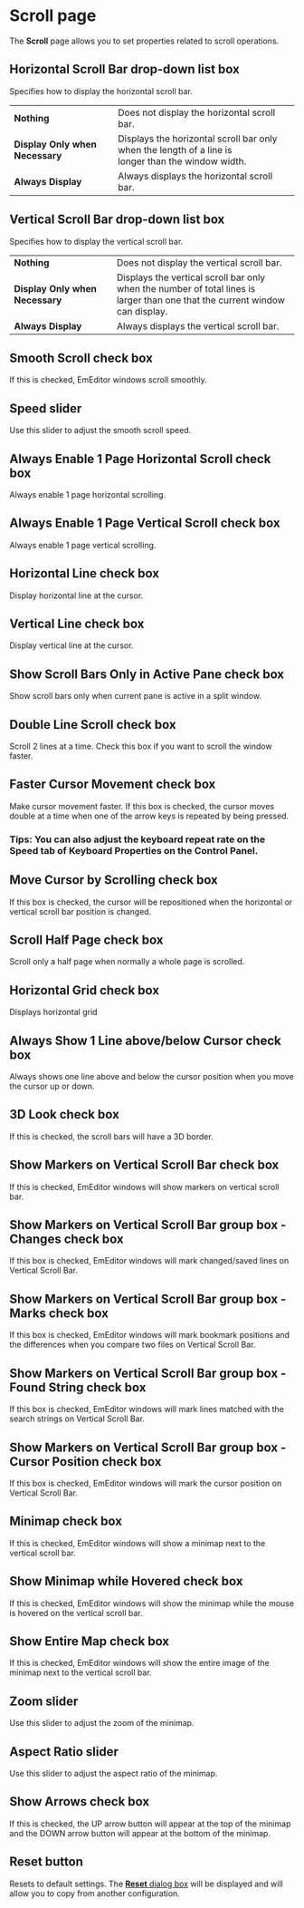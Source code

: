 # Scroll page

The **Scroll** page allows you to set properties related to scroll
operations.

## Horizontal Scroll Bar drop-down list box

Specifies how to display the horizontal scroll bar.

|     |     |
| --- | --- |
| **Nothing** | Does not display the horizontal scroll bar. |
| **Display Only when Necessary** | Displays the horizontal scroll bar only when the length of a line is <br> longer than the window width. |
| **Always Display** | Always displays the horizontal scroll bar. |

## Vertical Scroll Bar drop-down list box

Specifies how to display the vertical scroll bar.

|     |     |
| --- | --- |
| **Nothing** | Does not display the vertical scroll bar. |
| **Display Only when Necessary** | Displays the vertical scroll bar only when the number of total lines is <br> larger than one that the current window can display. |
| **Always Display** | Always displays the vertical scroll bar. |

## Smooth Scroll check box

If this is checked, EmEditor windows scroll smoothly.

## Speed slider

Use this slider to adjust the smooth scroll speed.

## Always Enable 1 Page Horizontal Scroll check box

Always enable 1 page horizontal scrolling.

## Always Enable 1 Page Vertical Scroll check box

Always enable 1 page vertical scrolling.

## Horizontal Line check box

Display horizontal line at the cursor.

## Vertical Line check box

Display vertical line at the cursor.

## Show Scroll Bars Only in Active Pane check box

Show scroll bars only when current pane is active in a split window.

## Double Line Scroll check box

Scroll 2 lines at a time. Check this box if you want to scroll the window faster.

## Faster Cursor Movement check box

Make cursor movement faster. If this box is checked, the cursor moves double at a time when one
of the arrow keys is repeated by being pressed.

### **Tips:** You can also adjust the keyboard repeat rate on the **Speed** tab of **Keyboard** Properties on the **Control Panel**.

## Move Cursor by Scrolling check box

If this box is checked, the cursor will be repositioned when the horizontal or
vertical scroll bar position is changed.

## Scroll Half Page check box

Scroll only a half page when normally a whole page is scrolled.

## Horizontal Grid check box

Displays horizontal grid

## Always Show 1 Line above/below Cursor check box

Always shows one line above and below the cursor position when you move the cursor up or down.

## 3D Look check box

If this is checked, the scroll bars will have a 3D border.

## Show Markers on Vertical Scroll Bar check box

If this is checked, EmEditor windows will show markers on
vertical scroll bar.

## Show Markers on Vertical Scroll Bar group box - Changes check box

If this box is checked, EmEditor windows will mark changed/saved
lines on Vertical Scroll Bar.

## Show Markers on Vertical Scroll Bar group box - Marks check box

If this box is checked, EmEditor windows will mark bookmark
positions and the differences when you compare two files on Vertical Scroll Bar.

## Show Markers on Vertical Scroll Bar group box - Found String check box

If this box is checked, EmEditor windows will mark lines matched with the search strings on Vertical Scroll Bar.

## Show Markers on Vertical Scroll Bar group box - Cursor Position check box

If this box is checked, EmEditor windows will mark the cursor
position on Vertical Scroll Bar.

## Minimap check box

If this is checked, EmEditor windows will show a minimap next to the vertical scroll bar.

## Show Minimap while Hovered check box

If this is checked, EmEditor windows will show the minimap while the mouse is hovered on the vertical scroll bar.

## Show Entire Map check box

If this is checked, EmEditor windows will show the entire image of the minimap next to the vertical scroll bar.

## Zoom slider

Use this slider to adjust the zoom of the minimap.

## Aspect Ratio slider

Use this slider to adjust the aspect ratio of the minimap.

## Show Arrows check box

If this is checked, the UP arrow button will appear at the top of the minimap and the DOWN arrow button will appear at the bottom of the minimap.

## Reset button

Resets to default settings. The
[**Reset** dialog box](../reset/index) will be displayed
and will allow you to copy from another configuration.


